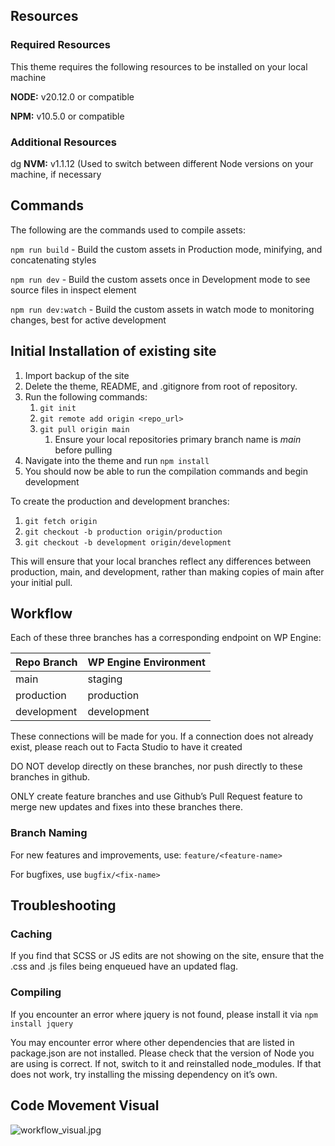 ## Resources

### Required Resources

This theme requires the following resources to be installed on your local machine

**NODE:** v20.12.0 or compatible

**NPM:** v10.5.0 or compatible

### Additional Resources
dg
**NVM:** v1.1.12 (Used to switch between different Node versions on your machine, if necessary

## Commands

The following are the commands used to compile assets:

`npm run build` - Build the custom assets in Production mode, minifying, and concatenating styles

`npm run dev` - Build the custom assets once in Development mode to see source files in inspect element

`npm run dev:watch` - Build the custom assets in watch mode to monitoring changes, best for active development

## Initial Installation of existing site

1. Import backup of the site
2. Delete the theme, README, and .gitignore from root of repository.
3. Run the following commands:
    1. `git init`
    2. `git remote add origin <repo_url>`
    3. `git pull origin main`
        1. Ensure your local repositories primary branch name is *main* before pulling
4. Navigate into the theme and run `npm install`
5. You should now be able to run the compilation commands and begin development

To create the production and development branches:

1. `git fetch origin`
2. `git checkout -b production origin/production`
3. `git checkout -b development origin/development`

This will ensure that your local branches reflect any differences between production, main, and development, rather than making copies of main after your initial pull.

## Workflow

Each of these three branches has a corresponding endpoint on WP Engine:

| Repo Branch | WP Engine Environment |
| --- | --- |
| main | staging |
| production | production |
| development | development |

These connections will be made for you. If a connection does not already exist, please reach out to Facta Studio to have it created

DO NOT develop directly on these branches, nor push directly to these branches in github.

ONLY create feature branches and use Github’s Pull Request feature to merge new updates and fixes into these branches there. 

### Branch Naming

For new features and improvements, use: `feature/<feature-name>`

For bugfixes, use `bugfix/<fix-name>`

## Troubleshooting

### Caching

If you find that SCSS or JS edits are not showing on the site, ensure that the .css and .js files being enqueued have an updated flag.

### Compiling

If you encounter an error where jquery is not found, please install it via `npm install jquery`

You may encounter error where other dependencies that are listed in package.json are not installed. Please check that the version of Node you are using is correct. If not, switch to it and reinstalled node_modules. If that does not work, try installing the missing dependency on it’s own.

## Code Movement Visual

![workflow_visual.jpg](https://prod-files-secure.s3.us-west-2.amazonaws.com/9f0f7e6d-608a-4484-8299-4d21e1c61418/545d9c62-6e76-4f3b-8ff1-982334d3bce7/workflow_visual.jpg)